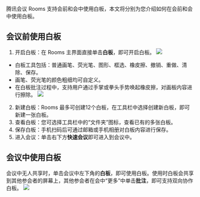腾讯会议 Rooms 支持会前和会中使用白板，本文将分别为您介绍如何在会前和会中使用白板。

## 会议前使用白板
1. 开启白板：在 Rooms 主界面直接单击**白板**，即可开启白板。
![](https://main.qcloudimg.com/raw/56bafcb625d16cbeb647b53c3d9b138d.png)
 - 白板工具包括：普通画笔、荧光笔、图形、框选、橡皮擦、撤销、重做、清除、保存。
 - 画笔、荧光笔的颜色粗细均可自定义。
 - 在白板批注过程中，支持用户通过手掌或拳头手势唤起橡皮擦，对画板内容进行擦除。
![](https://main.qcloudimg.com/raw/e8955bd91e8571546aef7da1aa94e480.png)
2. 新建白板：Rooms 最多可创建12个白板，在工具栏中选择创建新白板，即可新建一张白板。
3. 查看白板：您可选择工具栏中的“文件夹”图标，查看已有的多张白板。
4. 保存白板：手机扫码后可通过邮箱或手机相册对白板内容进行保存。
5. 进入会议：单击右下方**快速会议**即可进入到会议中。

## 会议中使用白板
会议中无人共享时，单击会议中左下角的**白板**，即可使用白板。使用时白板会共享到其他参会者的屏幕上，其他参会者在会中“更多”中单击**批注**，即可支持双向协作白板。
![](https://main.qcloudimg.com/raw/4e3f32d387344a035102d0b2b9f5d711.png)
 
